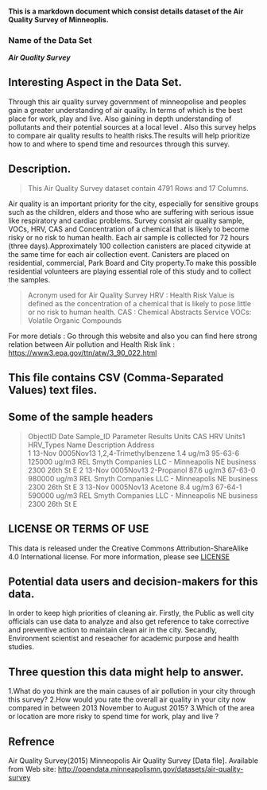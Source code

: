  #### This is a markdown document which consist details dataset of the Air Quality Survey of Minneoplis. 

### Name of the Data Set
**_Air Quality Survey_**

## Interesting Aspect in the Data Set.

Through this air quality survey government of minneopolise and peoples gain a greater understanding of air quality. In terms of which is the best place for work, play and live. Also gaining in depth understanding of pollutants and their potential sources at a local level . Also this survey helps to compare air quality results to health risks.The results will help prioritize how to and where to spend time and resources through this survey.
 
## Description.

> This Air Quality Survey dataset contain 4791 Rows and 17 Columns.

Air quality is an important priority for the city, especially for sensitive groups such as the children, elders and those who are suffering with serious issue like respiratory and cardiac problems. Survey consist air quality sample, VOCs, HRV, CAS and Concentration of a chemical that is likely to become risky or no risk to human health. Each air sample is collected for 72 hours (three days).Approximately 100 collection canisters are placed citywide at the same time for each air collection event. Canisters are placed on residential, commercial, Park Board and City property.To make this possible residential volunteers are playing essential role of this study and to collect the samples.

   > Acronym used for Air Quality Survey
        HRV : Health Risk Value is defined as the concentration of a chemical that is likely to pose little or no risk to human health.
        CAS : Chemical Abstracts Service
        VOCs: Volatile Organic Compounds

 For more detials : Go through this website and also you can find here strong relation between Air pollution and Health Risk link : https://www3.epa.gov/ttn/atw/3_90_022.html
 

## This file contains CSV (Comma-Separated Values) text files.
   
##  Some of the sample headers
   
  >  ObjectID	Date	Sample_ID	Parameter	           Results	Units	CAS	      HRV	Units1	HRV_Types	Name	                            Description  Address                        
           1	13-Nov	0005Nov13	1,2,4-Trimethylbenzene	1.4	    ug/m3	95-63-6	125000	ug/m3	REL	        Smyth Companies LLC - Minneapolis NE	business	2300 26th St E
           2	13-Nov	0005Nov13	2-Propanol	            87.6	ug/m3	67-63-0	980000	ug/m3	REL	        Smyth Companies LLC - Minneapolis NE	business	2300 26th St E
           3	13-Nov	0005Nov13	Acetone	                8.4	    ug/m3	67-64-1	590000	ug/m3	REL	        Smyth Companies LLC - Minneapolis NE	business	2300 26th St E


## LICENSE OR TERMS OF USE
This data is released under the Creative Commons Attribution-ShareAlike 4.0 International license.  For more information, please see [LICENSE](https://creativecommons.org/licenses/by-sa/4.0/)
    
 
##  Potential data users and decision-makers for this data. 

 In order to keep high priorities of cleaning air. Firstly, the Public as well city officials can use data to analyze and also get reference to take corrective and preventive action to maintain clean air in the city. Secandly, Environment scientist and reseacher for academic purpose and health studies.
    

##  Three question this data might help to answer.
   
   1.What do you think are the main causes of air pollution in your city through this survey?
   2.How would you rate the overall air quality in your city now compared in between 2013 November to August 2015?
   3.Which of the area or location are more risky to spend time for work, play and live ?
 

## Refrence
   Air Quality Survey(2015)  Minneopolis Air Quality Survey [Data file]. Available from  Web site: http://opendata.minneapolismn.gov/datasets/air-quality-survey

